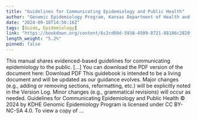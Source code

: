 ```yaml
---
title: "Guidelines for Communicating Epidemiology and Public Health"
author: "Genomic Epidemiology Program, Kansas Department of Health and Environment"
date: "2024-09-18T14:56:16Z"
tags: [Guide, Epidemiology]
link: "https://bookdown.org/content/6c2cd60d-5938-4509-8721-88186c2820f7/"
length_weight: "5.2%"
pinned: false
---
```


This manual shares evidenced-based guidelines for communicating epidemiology to the public. [...] You can download the PDF version of the document here: Download PDF This guidebook is intended to be a living document and will be updated as our guidance evolves. Major changes (e.g., adding or removing sections, reformatting, etc.) will be explicitly noted in the Version Log. Minor changes (e.g., grammatical revisions) will occur as needed. Guidelines for Communicating Epidemiology and Public Health © 2024 by KDHE Genomic Epidemiology Program is licensed under CC BY-NC-SA 4.0. To view a copy of  ...
